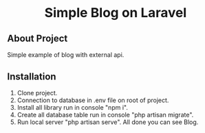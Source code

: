 <p align="center" style="font-size:30px;font-weight: bold">Simple Blog on Laravel</p>



## About Project

Simple example of blog with external api.

## Installation

1. Clone project.
2. Connection to database in .env file on root of project.
3. Install all library run in console "npm i".
4. Create all database table run in console "php artisan migrate".
5. Run local server "php artisan serve". All done you can see Blog.
